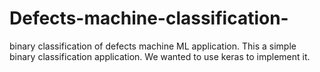 # Defects-machine-classification-
binary classification of defects machine ML application. 
This a simple  binary classification application. We wanted to use keras to implement it. 
